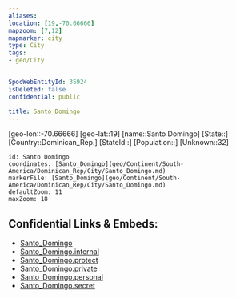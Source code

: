 ```yaml
---
aliases: 
location: [19,-70.66666]
mapzoom: [7,12] 
mapmarker: city 
type: City
tags:
- geo/City


SpocWebEntityId: 35924
isDeleted: false
confidential: public

title: Santo_Domingo
---
```

[geo-lon::-70.66666]
[geo-lat::19]
[name::Santo Domingo]
[State::]
[Country::Dominican_Rep.]
[StateId::]
[Population::]
[Unknown::32]


```leaflet
id: Santo Domingo
coordinates: [Santo_Domingo](geo/Continent/South-America/Dominican_Rep/City/Santo_Domingo.md)
markerFile: [Santo_Domingo](geo/Continent/South-America/Dominican_Rep/City/Santo_Domingo.md)
defaultZoom: 11 
maxZoom: 18
```


## Confidential Links & Embeds: 
- [Santo_Domingo](../../../../../../_public/geo/Continent/South-America/Dominican_Rep/City/Santo_Domingo.md) 
- [Santo_Domingo.internal](../../../../../../_internal/geo/Continent/South-America/Dominican_Rep/City/Santo_Domingo.internal.md) 
- [Santo_Domingo.protect](../../../../../../_protect/geo/Continent/South-America/Dominican_Rep/City/Santo_Domingo.protect.md) 
- [Santo_Domingo.private](../../../../../../_private/geo/Continent/South-America/Dominican_Rep/City/Santo_Domingo.private.md) 
- [Santo_Domingo.personal](../../../../../../_personal/geo/Continent/South-America/Dominican_Rep/City/Santo_Domingo.personal.md) 
- [Santo_Domingo.secret](../../../../../../_secret/geo/Continent/South-America/Dominican_Rep/City/Santo_Domingo.secret.md) 
